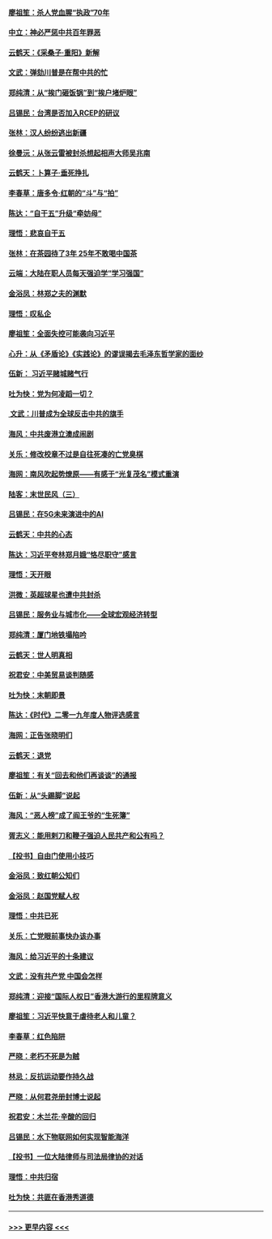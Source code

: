 #### [廖祖笙：杀人党血腥“执政”70年](../pages/nsc993/n11745144.md?t=12260355) 
#### [中立：神必严惩中共百年罪恶](../pages/nsc993/n11744970.md?t=12260355) 
#### [云鹤天：《采桑子‧重阳》新解](../pages/nsc993/n11744948.md?t=12260355) 
#### [文武：弹劾川普是在帮中共的忙](../pages/nsc993/n11744758.md?t=12260355) 
#### [郑纯清：从“挨门砸饭锅”到“挨户堵炉眼”](../pages/nsc993/n11744745.md?t=12260355) 
#### [吕锡民：台湾是否加入RCEP的研议](../pages/nsc993/n11744701.md?t=12260355) 
#### [张林：汉人纷纷逃出新疆](../pages/nsc993/n11743530.md?t=12260355) 
#### [徐曼沅：从张云雷被封杀想起相声大师吴兆南](../pages/nsc993/n11741816.md?t=12260355) 
#### [云鹤天：卜算子‧垂死挣扎](../pages/nsc993/n11739956.md?t=12260355) 
#### [李春草：唐多令‧红朝的“斗”与“拍”](../pages/nsc993/n11739830.md?t=12260355) 
#### [陈达：“自干五”升级“牵妨母”](../pages/nsc993/n11739724.md?t=12260355) 
#### [理悟：悲哀自干五](../pages/nsc993/n11739547.md?t=12260355) 
#### [张林：在茶园待了3年 25年不敢喝中国茶](../pages/nsc993/n11739240.md?t=12260355) 
#### [云端：大陆在职人员每天强迫学“学习强国”](../pages/nsc993/n11738735.md?t=12260355) 
#### [金浴凤：林郑之夫的渊默](../pages/nsc993/n11737735.md?t=12260355) 
#### [理悟：叹私企](../pages/nsc993/n11737715.md?t=12260355) 
#### [廖祖笙：全面失控可能袭向习近平](../pages/nsc993/n11737704.md?t=12260355) 
#### [心升：从《矛盾论》《实践论》的谬误揭去毛泽东哲学家的面纱](../pages/nsc993/n11736962.md?t=12260355) 
#### [伍新： 习近平赌城赌气行](../pages/nsc993/n11736929.md?t=12260355) 
#### [吐为快：党为何凌蹈一切？](../pages/nsc993/n11736915.md?t=12260355) 
#### [ 文武：川普成为全球反击中共的旗手](../pages/nsc993/n11736882.md?t=12260355) 
#### [海风：中共废港立澳成闹剧](../pages/nsc993/n11735857.md?t=12260355) 
#### [关乐：修改校章不过是自往死凑的亡党臭棋](../pages/nsc993/n11735097.md?t=12260355) 
#### [海网：南风吹起势燎原——有感于“光复茂名”模式重演](../pages/nsc993/n11732308.md?t=12260355) 
#### [陆客：末世民风（三）](../pages/nsc993/n11732211.md?t=12260355) 
#### [吕锡民：在5G未来演进中的AI](../pages/nsc993/n11730010.md?t=12260355) 
#### [云鹤天：中共的心态](../pages/nsc993/n11729906.md?t=12260355) 
#### [陈达：习近平夸林郑月娥“恪尽职守”感言](../pages/nsc993/n11729881.md?t=12260355) 
#### [理悟：天开眼](../pages/nsc993/n11729699.md?t=12260355) 
#### [洪微：英超球星也遭中共封杀](../pages/nsc993/n11727243.md?t=12260355) 
#### [吕锡民：服务业与城市化——全球宏观经济转型](../pages/nsc993/n11725845.md?t=12260355) 
#### [郑纯清：厦门地铁塌陷吟](../pages/nsc993/n11725813.md?t=12260355) 
#### [云鹤天：世人明真相](../pages/nsc993/n11725621.md?t=12260355) 
#### [祝君安：中美贸易谈判随感](../pages/nsc993/n11725609.md?t=12260355) 
#### [吐为快：末朝即景](../pages/nsc993/n11723365.md?t=12260355) 
#### [陈达：《时代》二零一九年度人物评选感言](../pages/nsc993/n11723337.md?t=12260355) 
#### [海网：正告张晓明们](../pages/nsc993/n11723228.md?t=12260355) 
#### [云鹤天：退党](../pages/nsc993/n11723056.md?t=12260355) 
#### [廖祖笙：有关“回去和他们再谈谈”的通报](../pages/nsc993/n11722442.md?t=12260355) 
#### [伍新：从“头踢脚”说起](../pages/nsc993/n11722429.md?t=12260355) 
#### [海风：“恶人榜”成了阎王爷的“生死簿”](../pages/nsc993/n11722272.md?t=12260355) 
#### [胥志义：能用剌刀和鞭子强迫人民共产和公有吗？](../pages/nsc993/n11720569.md?t=12260355) 
#### [【投书】自由门使用小技巧](../pages/nsc993/n11720180.md?t=12260355) 
#### [金浴凤：致红朝公知们](../pages/nsc993/n11720563.md?t=12260355) 
#### [金浴凤：赵国党赋人权](../pages/nsc993/n11720533.md?t=12260355) 
#### [理悟：中共已死](../pages/nsc993/n11720233.md?t=12260355) 
#### [关乐：亡党眼前事快办该办事](../pages/nsc993/n11719160.md?t=12260355) 
#### [海风：给习近平的十条建议](../pages/nsc993/n11717616.md?t=12260355) 
#### [文武：没有共产党 中国会怎样](../pages/nsc993/n11717584.md?t=12260355) 
#### [郑纯清：迎接“国际人权日”香港大游行的里程牌意义](../pages/nsc993/n11717417.md?t=12260355) 
#### [廖祖笙：习近平快意于虐待老人和儿童？](../pages/nsc993/n11715313.md?t=12260355) 
#### [李春草：红色陷阱](../pages/nsc993/n11715029.md?t=12260355) 
#### [严晓：老朽不死是为贼](../pages/nsc993/n11712910.md?t=12260355) 
#### [林忌：反抗运动要作持久战](../pages/nsc993/n11712623.md?t=12260355) 
#### [严晓：从何君尧册封博士说起](../pages/nsc993/n11712465.md?t=12260355) 
#### [祝君安：木兰花·辛酸的回归](../pages/nsc993/n11712381.md?t=12260355) 
#### [吕锡民：水下物联网如何实现智能海洋](../pages/nsc993/n11711158.md?t=12260355) 
#### [【投书】一位大陆律师与司法局律协的对话](../pages/nsc993/n11709675.md?t=12260355) 
#### [理悟：中共归宿](../pages/nsc993/n11710059.md?t=12260355) 
#### [吐为快：共匪在香港秀道德](../pages/nsc993/n11709979.md?t=12260355) 

----
#### [ >>> 更早内容 <<< ](../indexes/nsc993-earlier.md)
